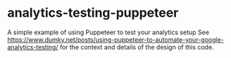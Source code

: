 # analytics-testing-puppeteer
A simple example of using Puppeteer to test your analytics setup
See https://www.dumky.net/posts/using-puppeteer-to-automate-your-google-analytics-testing/ for the context and details of the design of this code.
